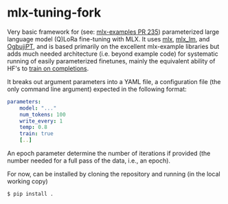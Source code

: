 # mlx-tuning-fork
Very basic framework for (see: [mlx-examples PR 235](https://github.com/ml-explore/mlx-examples/pull/235)) parameterized 
large language model (Q)LoRa fine-tuning with MLX.  It uses [mlx](https://github.com/ml-explore/mlx), [mlx_lm](https://github.com/ml-explore/mlx-examples/tree/main/llms/mlx_lm), 
and [OgbujiPT](https://github.com/OoriData/OgbujiPT), and is based primarily on the excellent mlx-example libraries
but adds much needed architecture (i.e. beyond example code) for systematic running of easily parameterized finetunes, mainly the equivalent
ability of HF's to [train on completions](https://huggingface.co/docs/trl/sft_trainer#train-on-completions-only). 

It breaks out argument parameters into a YAML file, a configuration file (the only command line argument) expected 
in the following format:

```yaml
parameters:
    model: "..."
    num_tokens: 100
    write_every: 1
    temp: 0.8
    train: true
    [..]
```

An epoch parameter determine the number of iterations if provided (the number needed for a
full pass of the data, i.e., an epoch).

For now, can be installed by cloning the repository and running (in the local working copy)

```bash
$ pip install .
```

